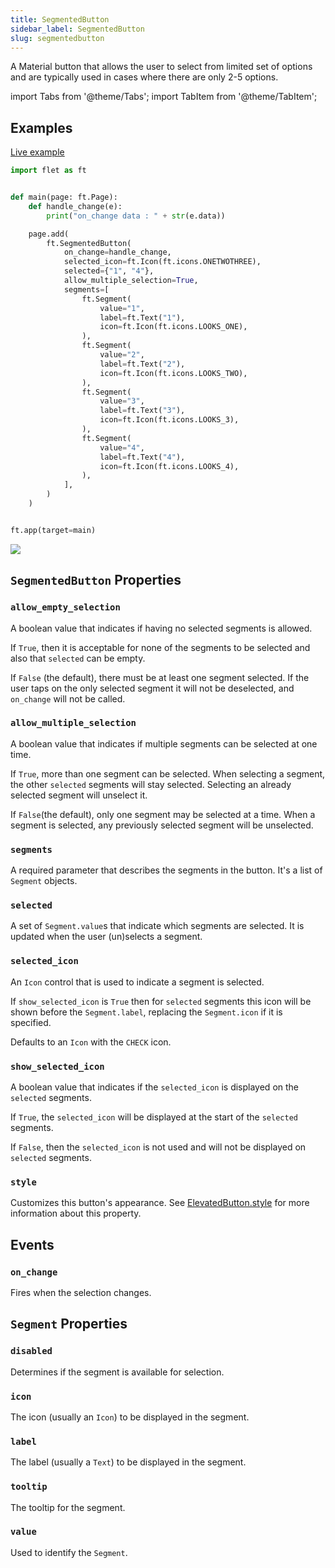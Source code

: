 ```yaml
---
title: SegmentedButton
sidebar_label: SegmentedButton
slug: segmentedbutton
---
```


A Material button that allows the user to select from limited set of options and are typically used in cases where there are only 2-5 options.

import Tabs from '@theme/Tabs';
import TabItem from '@theme/TabItem';

## Examples

[Live example](https://flet-controls-gallery.fly.dev/buttons/segmentedbutton)

<Tabs groupId="language">
  <TabItem value="python" label="Python" default>

```python
import flet as ft


def main(page: ft.Page):
    def handle_change(e):
        print("on_change data : " + str(e.data))

    page.add(
        ft.SegmentedButton(
            on_change=handle_change,
            selected_icon=ft.Icon(ft.icons.ONETWOTHREE),
            selected={"1", "4"},
            allow_multiple_selection=True,
            segments=[
                ft.Segment(
                    value="1",
                    label=ft.Text("1"),
                    icon=ft.Icon(ft.icons.LOOKS_ONE),
                ),
                ft.Segment(
                    value="2",
                    label=ft.Text("2"),
                    icon=ft.Icon(ft.icons.LOOKS_TWO),
                ),
                ft.Segment(
                    value="3",
                    label=ft.Text("3"),
                    icon=ft.Icon(ft.icons.LOOKS_3),
                ),
                ft.Segment(
                    value="4",
                    label=ft.Text("4"),
                    icon=ft.Icon(ft.icons.LOOKS_4),
                ),
            ],
        )
    )


ft.app(target=main)
```
  </TabItem>
</Tabs>

<img src="/img/docs/controls/segmented-button/segmented-button.png" className="screenshot-40" />

## `SegmentedButton` Properties

### `allow_empty_selection`

A boolean value that indicates if having no selected segments is allowed. 

If `True`, then it is acceptable for none of the segments to be selected and also that `selected` can be empty.

If `False` (the default), there must be at least one segment selected. If the user taps on the only selected segment it will not be deselected, and `on_change` will not be called.

### `allow_multiple_selection`

A boolean value that indicates if multiple segments can be selected at one time.

If `True`, more than one segment can be selected. When selecting a segment, the other `selected` segments will stay selected. Selecting an already selected segment will unselect it.

If `False`(the default), only one segment may be selected at a time. When a segment is selected, any previously selected segment will be unselected.

### `segments`

A required parameter that describes the segments in the button. It's a list of `Segment` objects.

### `selected`

A set of `Segment.value`s that indicate which segments are selected. It is updated when the user (un)selects a segment.

### `selected_icon`

An `Icon` control that is used to indicate a segment is selected.

If `show_selected_icon` is `True` then for `selected` segments this icon will be shown before the `Segment.label`, replacing the `Segment.icon` if it is specified.

Defaults to an `Icon` with the `CHECK` icon.

### `show_selected_icon`

A boolean value that indicates if the `selected_icon` is displayed on the `selected` segments.

If `True`, the `selected_icon` will be displayed at the start of the `selected` segments.

If `False`, then the `selected_icon` is not used and will not be displayed on `selected` segments.

### `style`

Customizes this button's appearance. See [ElevatedButton.style](/docs/controls/elevatedbutton#style) for more information about this property.

## Events

### `on_change`

Fires when the selection changes.

## `Segment` Properties

### `disabled`

Determines if the segment is available for selection.

### `icon`

The icon (usually an `Icon`) to be displayed in the segment.

### `label`

The label (usually a `Text`) to be displayed in the segment.

### `tooltip`

The tooltip for the segment.

### `value`

Used to identify the `Segment`.





